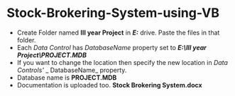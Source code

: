 # Stock-Brokering-System-using-VB
* Create Folder named **III year Project** in ***E:*** drive. Paste the files in that folder.
* Each *Data Control* has _DatabaseName_ property set to ***E:\III year Project\PROJECT.MDB***
* If you want to change the location then specify the new location in *Data Controls'* _ DatabaseName_ property.
* Database name is **PROJECT.MDB**
* Documentation is uploaded too. **Stock Brokering System.docx**
